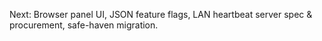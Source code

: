 Next: Browser panel UI, JSON feature flags, LAN heartbeat server spec & procurement, safe-haven migration.